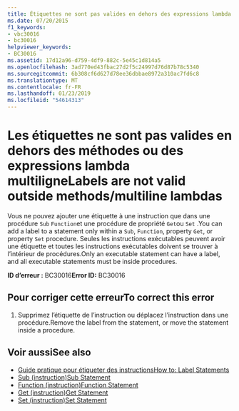 ```yaml
---
title: Étiquettes ne sont pas valides en dehors des expressions lambda multilignes de méthodes
ms.date: 07/20/2015
f1_keywords:
- vbc30016
- bc30016
helpviewer_keywords:
- BC30016
ms.assetid: 17d12a96-d759-4df9-882c-5e45c1d814a5
ms.openlocfilehash: 3ad770ed43fbac27d2f5c24997d76d87b78c5340
ms.sourcegitcommit: 6b308cf6d627d78ee36dbbae8972a310ac7fd6c8
ms.translationtype: MT
ms.contentlocale: fr-FR
ms.lasthandoff: 01/23/2019
ms.locfileid: "54614313"
---
```

# <a name="labels-are-not-valid-outside-methodsmultiline-lambdas"></a><span data-ttu-id="9dffd-102">Les étiquettes ne sont pas valides en dehors des méthodes ou des expressions lambda multiligne</span><span class="sxs-lookup"><span data-stu-id="9dffd-102">Labels are not valid outside methods/multiline lambdas</span></span>
<span data-ttu-id="9dffd-103">Vous ne pouvez ajouter une étiquette à une instruction que dans une procédure `Sub` `Function`et une procédure de propriété `Get`ou `Set` .</span><span class="sxs-lookup"><span data-stu-id="9dffd-103">You can add a label to a statement only within a `Sub`, `Function`, property `Get`, or property `Set` procedure.</span></span> <span data-ttu-id="9dffd-104">Seules les instructions exécutables peuvent avoir une étiquette et toutes les instructions exécutables doivent se trouver à l’intérieur de procédures.</span><span class="sxs-lookup"><span data-stu-id="9dffd-104">Only an executable statement can have a label, and all executable statements must be inside procedures.</span></span>  
  
 <span data-ttu-id="9dffd-105">**ID d’erreur :** BC30016</span><span class="sxs-lookup"><span data-stu-id="9dffd-105">**Error ID:** BC30016</span></span>  
  
## <a name="to-correct-this-error"></a><span data-ttu-id="9dffd-106">Pour corriger cette erreur</span><span class="sxs-lookup"><span data-stu-id="9dffd-106">To correct this error</span></span>  
  
1.  <span data-ttu-id="9dffd-107">Supprimez l’étiquette de l’instruction ou déplacez l’instruction dans une procédure.</span><span class="sxs-lookup"><span data-stu-id="9dffd-107">Remove the label from the statement, or move the statement inside a procedure.</span></span>  
  
## <a name="see-also"></a><span data-ttu-id="9dffd-108">Voir aussi</span><span class="sxs-lookup"><span data-stu-id="9dffd-108">See also</span></span>
- [<span data-ttu-id="9dffd-109">Guide pratique pour étiqueter des instructions</span><span class="sxs-lookup"><span data-stu-id="9dffd-109">How to: Label Statements</span></span>](../../visual-basic/programming-guide/program-structure/how-to-label-statements.md)
- [<span data-ttu-id="9dffd-110">Sub (instruction)</span><span class="sxs-lookup"><span data-stu-id="9dffd-110">Sub Statement</span></span>](../../visual-basic/language-reference/statements/sub-statement.md)
- [<span data-ttu-id="9dffd-111">Function (instruction)</span><span class="sxs-lookup"><span data-stu-id="9dffd-111">Function Statement</span></span>](../../visual-basic/language-reference/statements/function-statement.md)
- [<span data-ttu-id="9dffd-112">Get (instruction)</span><span class="sxs-lookup"><span data-stu-id="9dffd-112">Get Statement</span></span>](../../visual-basic/language-reference/statements/get-statement.md)
- [<span data-ttu-id="9dffd-113">Set (instruction)</span><span class="sxs-lookup"><span data-stu-id="9dffd-113">Set Statement</span></span>](../../visual-basic/language-reference/statements/set-statement.md)
